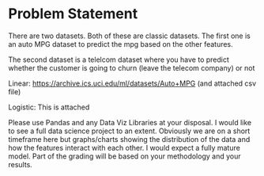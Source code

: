 
# Problem Statement

There are two datasets.  Both of these are classic datasets.  The first one is an auto MPG dataset to predict the mpg based on the other features.  

The second dataset is a telelcom dataset where you have to predict whether the customer is going to churn (leave the telecom company) or not

Linear: https://archive.ics.uci.edu/ml/datasets/Auto+MPG (and attached csv file)

Logistic: This is attached

Please use Pandas and any Data Viz Libraries at your disposal. I would like to see a full data science project to an extent.  Obviously we are on a short timeframe here but graphs/charts showing the distribution of the data and how the features interact with each other.  I would expect a fully mature model.  Part of the grading will be based on your methodology and your results.  

